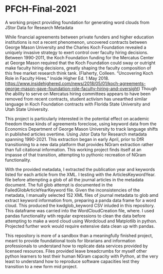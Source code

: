 # PFCH-Final-2021
A working project providing foundation for generating word clouds from JStor Data for Research Metadata

While financial agreements between private funders and higher education institutions is not a recent phenomenon, uncovered contracts between George Mason University and the Charles Koch Foundation revealed a uniquely invasive strategy to exert control over faculty hiring decisions. Between 1990-2011, the Koch Foundation funding for the Mercatus Center at George Mason required that the Koch Foundation could sway or outright make faculty hiring decisions, greatly shaping the faculty composition of this free market research think tank. (Flaherty, Colleen. “Uncovering Koch Role in Faculty Hires.” Inside Higher Ed. 1 May 2018. https://www.insidehighered.com/news/2018/05/01/koch-agreements-george-mason-gave-foundation-role-faculty-hiring-and-oversight) Though the ability to serve on Mercatus hiring committees appears to have been removed from recent contracts, student activism has unearthed similar language in Koch Foundation contracts with Florida State University and Utah State University.

This project is particularly interested in the potential effect on academic freedom these kinds of agreements foreclose, using keyword data from the Economics Department of George Mason University to track language shifts in published articles overtime. Using Jstor Data for Research metadata spanning 1990-2021. This extraction began in early April, prior to DfR transitioning to a new data platform that provides NGram extraction rather than full citational information. This working project finds itself at an impasse of that transition, attempting to pythonic recreation of NGram functionality.

With the provided metadata, I extracted the publication year and keywords listed for each article from the XML. I testing with the ArticlesKeywordYear. file before attempting a glob of all the journal articles in the metadata document. The full glob attempt is documented in the FailedGlobArticleYearKeyword file. Given the inconsistencies of the metadata, I manually selected 152 XML files of journal metadata to glob amd extract keyword information from, preparing a panda data frame for a word cloud. This produced the kwdglob_keyword CSV inluded in this repository. This dataframe was carried into the WordCloudCreation file, where. I used pandas functionality wtih regular expressions to clean the data before attempting to make a word cloud using Wordcloud and Matplotlib in python. Projected further work would require extensive data clean up with pandas.

This repository is more of a sandbox than a meaningfully finished project, meant to provide foundational tools for librarians and information professionals to understand how to replicate data services provided by licensed resources. Files provided leave breadcrumbs for myself other python learners to test their human NGram capacity with Python, at the very least to understand how to reproduce software capacities lest they transition to a new form mid project.


